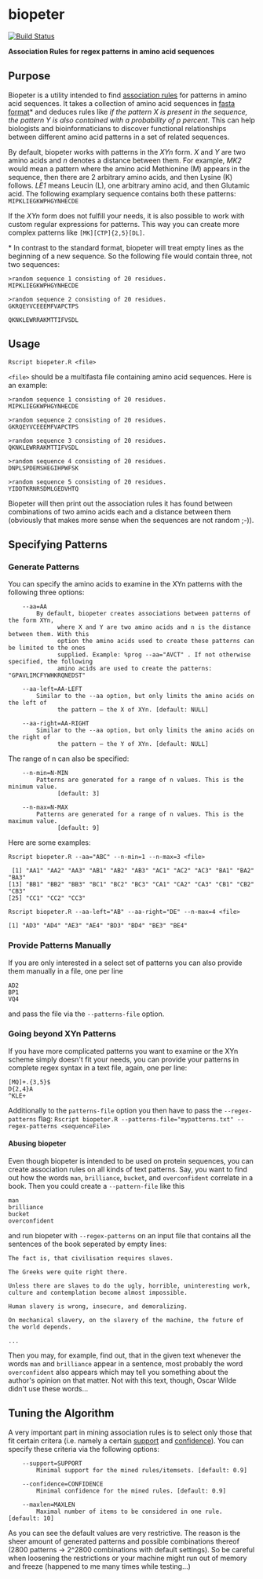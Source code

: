 # biopeter
[![Build Status](https://travis-ci.org/Thyra/biopeter.svg?branch=master)](https://travis-ci.org/Thyra/biopeter)

**Association Rules for regex patterns in amino acid sequences**

## Purpose
Biopeter is a utility intended to find [association rules](https://en.wikipedia.org/wiki/Association_rule_learning) for patterns in amino acid sequences.
It takes a collection of amino acid sequences in [fasta format](https://en.wikipedia.org/wiki/FASTA_format)\* and deduces rules like *if the pattern X is present in the sequence, the pattern Y is also contained with a probability of p percent*.
This can help biologists and bioinformaticians to discover functional relationships between different amino acid patterns in a set of related sequences.

By default, biopeter works with patterns in the *XYn* form. *X* and *Y* are two amino acids and *n* denotes a distance between them. For example, *MK2* would mean a pattern where the amino acid Methionine (M) appears in the sequence, then there are 2 arbitrary amino acids, and then Lysine (K) follows. *LE1* means Leucin (L), one arbitrary amino acid, and then Glutamic acid. The following examplary sequence contains both these patterns: `MIPKLIEGKWPHGYNHECDE`

If the *XYn* form does not fulfill your needs, it is also possible to work with custom regular expressions for patterns. This way you can create more complex patterns like `[MK][CTP]{2,5}[DL]`.

\* In contrast to the standard format, biopeter will treat empty lines as the beginning of a new sequence. So the following file would contain three, not two sequences:

```
>random sequence 1 consisting of 20 residues.
MIPKLIEGKWPHGYNHECDE

>random sequence 2 consisting of 20 residues.
GKRQEYVCEEEMFVAPCTPS

QKNKLEWRRAKMTTIFVSDL
```

## Usage
```
Rscript biopeter.R <file>
```
`<file>` should be a multifasta file containing amino acid sequences. Here is an example:
```
>random sequence 1 consisting of 20 residues.
MIPKLIEGKWPHGYNHECDE

>random sequence 2 consisting of 20 residues.
GKRQEYVCEEEMFVAPCTPS

>random sequence 3 consisting of 20 residues.
QKNKLEWRRAKMTTIFVSDL

>random sequence 4 consisting of 20 residues.
DNPLSPDEMSHEGIHPWFSK

>random sequence 5 consisting of 20 residues.
YIDDTKRNRSDMLGEDVHTQ
```
Biopeter will then print out the association rules it has found between combinations of two amino acids each and a distance between them (obviously that makes more sense when the sequences are not random ;-)).

## Specifying Patterns
### Generate Patterns
You can specify the amino acids to examine in the XYn patterns with the following three options:
```
	--aa=AA
		By default, biopeter creates associations between patterns of the form XYn,
              where X and Y are two amino acids and n is the distance between them. With this
              option the amino acids used to create these patterns can be limited to the ones
              supplied. Example: %prog --aa="AVCT" . If not otherwise specified, the following
              amino acids are used to create the patterns: "GPAVLIMCFYWHKRQNEDST"

	--aa-left=AA-LEFT
		Similar to the --aa option, but only limits the amino acids on the left of
              the pattern – the X of XYn. [default: NULL]

	--aa-right=AA-RIGHT
		Similar to the --aa option, but only limits the amino acids on the right of
              the pattern – the Y of XYn. [default: NULL]
```
The range of n can also be specified:
```
	--n-min=N-MIN
		Patterns are generated for a range of n values. This is the minimum value.
              [default: 3]

	--n-max=N-MAX
		Patterns are generated for a range of n values. This is the maximum value.
              [default: 9]
``` 
Here are some examples:
``` 
Rscript biopeter.R --aa="ABC" --n-min=1 --n-max=3 <file>

 [1] "AA1" "AA2" "AA3" "AB1" "AB2" "AB3" "AC1" "AC2" "AC3" "BA1" "BA2" "BA3"
[13] "BB1" "BB2" "BB3" "BC1" "BC2" "BC3" "CA1" "CA2" "CA3" "CB1" "CB2" "CB3"
[25] "CC1" "CC2" "CC3"
``` 
``` 
Rscript biopeter.R --aa-left="AB" --aa-right="DE" --n-max=4 <file>

[1] "AD3" "AD4" "AE3" "AE4" "BD3" "BD4" "BE3" "BE4"
``` 
### Provide Patterns Manually
If you are only interested in a select set of patterns you can also provide them manually in a file, one per line
``` 
AD2
BP1
VQ4
``` 
and pass the file via the `--patterns-file` option.

### Going beyond XYn Patterns
If you have more complicated patterns you want to examine or the XYn scheme simply doesn't fit your needs, you can provide your patterns in complete regex syntax in a text file, again, one per line:
``` 
[MQ]+.{3,5}$
D{2,4}A
^KLE+
``` 
Additionally to the `patterns-file` option you then have to pass the `--regex-patterns` flag: `Rscript biopeter.R --patterns-file="mypatterns.txt" --regex-patterns <sequenceFile>`

#### Abusing biopeter
Even though biopeter is intended to be used on protein sequences, you can create association rules on all kinds of text patterns.
Say, you want to find out how the words `man`, `brilliance`, `bucket`, and `overconfident` correlate in a book.
Then you could create a `--pattern-file` like this
```
man
brilliance
bucket
overconfident
```
and run biopeter with `--regex-patterns` on an input file that contains all the sentences of the book seperated by empty lines:
```
The fact is, that civilisation requires slaves.

The Greeks were quite right there.

Unless there are slaves to do the ugly, horrible, uninteresting work, culture and contemplation become almost impossible.

Human slavery is wrong, insecure, and demoralizing.

On mechanical slavery, on the slavery of the machine, the future of the world depends.

...
```
Then you may, for example, find out, that in the given text whenever the words `man` and `brilliance` appear in a sentence, most probably
the word `overconfident` also appears which may tell you something about the author's opinion on that matter.
Not with this text, though, Oscar Wilde didn't use these words…

## Tuning the Algorithm
A very important part in mining association rules is to select only those that fit certain critera (i.e. namely a certain [support](https://en.wikipedia.org/wiki/Association_rule_learning#Support) and [confidence](https://en.wikipedia.org/wiki/Association_rule_learning#Confidence)). You can specify these criteria via the following options: 
```
	--support=SUPPORT
		Minimal support for the mined rules/itemsets. [default: 0.9]

	--confidence=CONFIDENCE
		Minimal confidence for the mined rules. [default: 0.9]

	--maxlen=MAXLEN
		Maximal number of items to be considered in one rule. [default: 10]
```
As you can see the default values are very restrictive. The reason is the sheer amount of generated patterns and possible combinations thereof (2800 patterns -> 2^2800 combinations with default settings). So be careful when loosening the restrictions or your machine might run out of memory and freeze (happened to me many times while testing…)
